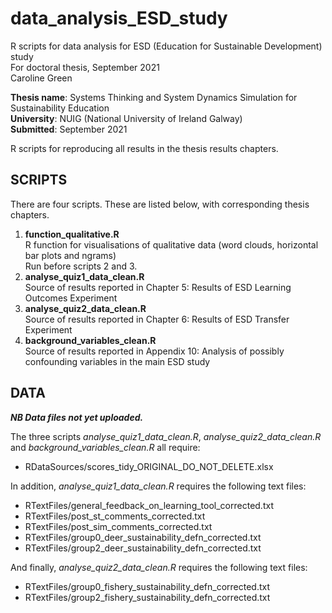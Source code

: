 # data_analysis_ESD_study
R scripts for data analysis for ESD (Education for Sustainable Development) study\
For doctoral thesis, September 2021\
Caroline Green

**Thesis name**: Systems Thinking and System Dynamics Simulation for Sustainability Education\
**University**: NUIG (National University of Ireland Galway)\
**Submitted**: September 2021

R scripts for reproducing all results in the thesis results chapters.

SCRIPTS
-------
There are four scripts. These are listed below, with corresponding thesis chapters.

1. **function_qualitative.R**\
R function for visualisations of qualitative data (word clouds, horizontal bar plots and ngrams)\
Run before scripts 2 and 3.
2. **analyse_quiz1_data_clean.R**\
Source of results reported in Chapter 5: Results of ESD Learning Outcomes Experiment
3. **analyse_quiz2_data_clean.R**\
Source of results reported in Chapter 6: Results of ESD Transfer Experiment
4. **background_variables_clean.R**\
Source of results reported in Appendix 10: Analysis of possibly confounding variables in the main ESD study

DATA
----
***NB Data files not yet uploaded.***

The three scripts *analyse_quiz1_data_clean.R*, *analyse_quiz2_data_clean.R* and *background_variables_clean.R* all require:
- RDataSources/scores_tidy_ORIGINAL_DO_NOT_DELETE.xlsx

In addition, *analyse_quiz1_data_clean.R* requires the following text files:
- RTextFiles/general_feedback_on_learning_tool_corrected.txt
- RTextFiles/post_st_comments_corrected.txt
- RTextFiles/post_sim_comments_corrected.txt
- RTextFiles/group0_deer_sustainability_defn_corrected.txt
- RTextFiles/group2_deer_sustainability_defn_corrected.txt

And finally, *analyse_quiz2_data_clean.R* requires the following text files:
- RTextFiles/group0_fishery_sustainability_defn_corrected.txt
- RTextFiles/group2_fishery_sustainability_defn_corrected.txt

